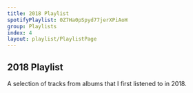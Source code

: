 ```yaml
---
title: 2018 Playlist
spotifyPlaylist: 0Z7Ha0pSpyd77jerXPiAoH
group: Playlists
index: 4
layout: playlist/PlaylistPage
---
```


## 2018 Playlist

A selection of tracks from albums that I first listened to in 2018.
